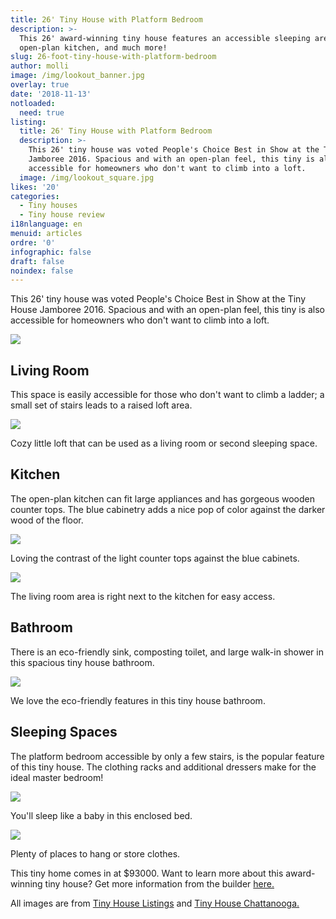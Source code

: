 ```yaml
---
title: 26' Tiny House with Platform Bedroom
description: >-
  This 26' award-winning tiny house features an accessible sleeping area,
  open-plan kitchen, and much more!
slug: 26-foot-tiny-house-with-platform-bedroom
author: molli
image: /img/lookout_banner.jpg
overlay: true
date: '2018-11-13'
notloaded:
  need: true
listing:
  title: 26' Tiny House with Platform Bedroom
  description: >-
    This 26' tiny house was voted People's Choice Best in Show at the Tiny House
    Jamboree 2016. Spacious and with an open-plan feel, this tiny is also
    accessible for homeowners who don't want to climb into a loft. 
  image: /img/lookout_square.jpg
likes: '20'
categories:
  - Tiny houses
  - Tiny house review
i18nlanguage: en
menuid: articles
ordre: '0'
infographic: false
draft: false
noindex: false
---
```

This 26' tiny house was voted People's Choice Best in Show at the Tiny House Jamboree 2016. Spacious and with an open-plan feel, this tiny is also accessible for homeowners who don't want to climb into a loft. 

![](/img/lookout-main.jpg)

## Living Room

This space is easily accessible for those who don't want to climb a ladder; a small set of stairs leads to a raised loft area. 

![](/img/lookout1.jpeg)

<span class="figcaption">Cozy little loft that can be used as a living room or second sleeping space.</span>

## Kitchen

The open-plan kitchen can fit large appliances and has gorgeous wooden counter tops. The blue cabinetry adds a nice pop of color against the darker wood of the floor. 

![](/img/lookout2.jpeg)

<span class="figcaption">Loving the contrast of the light counter tops against the blue cabinets.</span>

![](/img/lookout3.jpeg)

<span class="figcaption">The living room area is right next to the kitchen for easy access.</span>

## Bathroom

There is an eco-friendly sink, composting toilet, and large walk-in shower in this spacious tiny house bathroom.

![](/img/lookout4.jpeg)

<span class="figcaption">We love the eco-friendly features in this tiny house bathroom.</span>

## Sleeping Spaces

The platform bedroom accessible by only a few stairs, is the popular feature of this tiny house. The clothing racks and additional dressers make for the ideal master bedroom!

![](/img/lookout5.jpeg)

<span class="figcaption">You'll sleep like a baby in this enclosed bed.</span>

![](/img/lookout6.jpeg)

<span class="figcaption">Plenty of places to hang or store clothes.</span>

This tiny home comes in at $93000. Want to learn more about this award-winning tiny house? Get more information from the builder [here.](https://tinyhousechattanooga.com/contact/)

All images are from [Tiny House Listings](https://tinyhouselistings.com) and [Tiny House Chattanooga.](https://tinyhousechattanooga.com)

